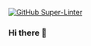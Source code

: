 [![GitHub Super-Linter](https://github.com/56kyle/56kyle/workflows/Lint%20Code%20Base/badge.svg)](https://github.com/marketplace/actions/super-linter)

### Hi there 👋

<!--
**56kyle/56kyle** is a ✨ _special_ ✨ repository because its `README.md` (this file) appears on your GitHub profile.

Here are some ideas to get you started:

- 🔭 I’m currently working on ...
- 🌱 I’m currently learning ...
- 👯 I’m looking to collaborate on ...
- 🤔 I’m looking for help with ...
- 💬 Ask me about ...
- 📫 How to reach me: ...
- 😄 Pronouns: ...
- ⚡ Fun fact: ...
-->
